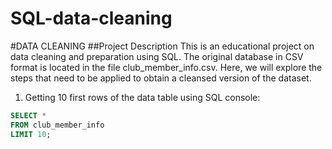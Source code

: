 # SQL-data-cleaning
#DATA CLEANING
##Project Description
This is an educational project on data cleaning and preparation using SQL. The original database in CSV format is located in the file club_member_info.csv. Here, we will explore the steps that need to be applied to obtain a cleansed version of the dataset.

1. Getting 10 first rows of the data table using SQL console:
```sql
SELECT *
FROM club_member_info
LIMIT 10;
```
